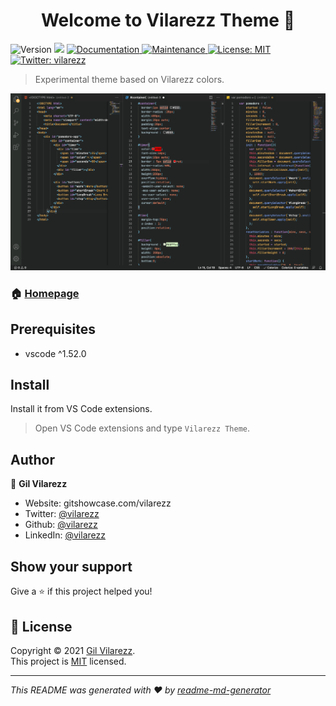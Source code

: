 <h1 align="center">Welcome to Vilarezz Theme 👋</h1>
<p>
  <img alt="Version" src="https://img.shields.io/badge/version-0.0.1-blue.svg?cacheSeconds=2592000" />
  <img src="https://img.shields.io/badge/vscode-%5E1.12.0-blue.svg" />
  <a href="https://github.com/vilarezz/theme-launchbase#readme" target="_blank">
    <img alt="Documentation" src="https://img.shields.io/badge/documentation-yes-brightgreen.svg" />
  </a>
  <a href="https://github.com/vilarezz/theme-launchbase/graphs/commit-activity" target="_blank">
    <img alt="Maintenance" src="https://img.shields.io/badge/Maintained%3F-yes-green.svg" />
  </a>
  <a href="https://github.com/vilarezz/theme-launchbase/blob/master/LICENSE" target="_blank">
    <img alt="License: MIT" src="https://img.shields.io/github.com/vilarezz/vilarezz-theme/blob/main/LICENSE" />
  </a>
  <a href="https://twitter.com/vilarezz" target="_blank">
    <img alt="Twitter: vilarezz" src="https://img.shields.io/twitter/follow/vilarezz.svg?style=social" />
  </a>
</p>

> Experimental theme based on Vilarezz colors.

<img src="images/code.png">

### 🏠 [Homepage](https://github.com/vilarezz/vilarezz-theme.git)

## Prerequisites

- vscode ^1.52.0

## Install

Install it from VS Code extensions.

>Open VS Code extensions and type `Vilarezz Theme`.

## Author

👤 **Gil Vilarezz**

* Website: gitshowcase.com/vilarezz
* Twitter: [@vilarezz](https://twitter.com/vilarezz)
* Github: [@vilarezz](https://github.com/vilarezz)
* LinkedIn: [@vilarezz](https://linkedin.com/in/vilarezz)

## Show your support

Give a ⭐️ if this project helped you!

## 📝 License

Copyright © 2021 [Gil Vilarezz](https://github.com/vilarezz).<br />
This project is [MIT](https://github.com/vilarezz/vilarezz-theme/blob/main/LICENSE) licensed.

***
_This README was generated with ❤️ by [readme-md-generator](https://github.com/kefranabg/readme-md-generator)_